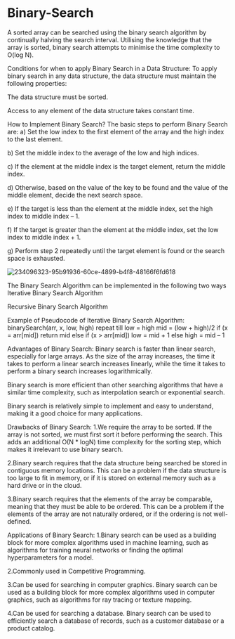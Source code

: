 # Binary-Search

A sorted array can be searched using the binary search algorithm by continually halving the search interval. Utilising the knowledge that the array is sorted, binary search attempts to minimise the time complexity to O(log N).

Conditions for when to apply Binary Search in a Data Structure:
To apply binary search in any data structure, the data structure must maintain the following properties:

The data structure must be sorted.

Access to any element of the data structure takes constant time.

How to Implement Binary Search?
The basic steps to perform Binary Search are:
a) Set the low index to the first element of the array and the high index to the last element.

b) Set the middle index to the average of the low and high indices.

c) If the element at the middle index is the target element, return the middle index.

d) Otherwise, based on the value of the key to be found and the value of the middle element, decide the next search space.

e) If the target is less than the element at the middle index, set the high index to middle index – 1.

f) If the target is greater than the element at the middle index, set the low index to middle index + 1.

g) Perform step 2 repeatedly until the target element is found or the search space is exhausted.

![234096323-95b91936-60ce-4899-b4f8-48166f6fd618](https://user-images.githubusercontent.com/125882453/234392773-e500257e-d3eb-4c0a-9d26-980b4a44192c.png)

The Binary Search Algorithm can be implemented in the following two ways
Iterative Binary Search Algorithm

Recursive Binary Search Algorithm

Example of Pseudocode of Iterative Binary Search Algorithm:
binarySearch(arr, x, low, high)
    repeat till low = high
           mid = (low + high)/2
           if (x = arr[mid])
               return mid
          else if (x > arr[mid])
               low = mid + 1
          else
               high = mid – 1
               
 Advantages of Binary Search:
Binary search is faster than linear search, especially for large arrays. As the size of the array increases, the time it takes to perform a linear search increases linearly, while the time it takes to perform a binary search increases logarithmically.

Binary search is more efficient than other searching algorithms that have a similar time complexity, such as interpolation search or exponential search.

Binary search is relatively simple to implement and easy to understand, making it a good choice for many applications.

Drawbacks of Binary Search:
1.We require the array to be sorted. If the array is not sorted, we must first sort it before performing the search. This adds an additional O(N * logN) time complexity for the sorting step, which makes it irrelevant to use binary search.

2.Binary search requires that the data structure being searched be stored in contiguous memory locations. This can be a problem if the data structure is too large to fit in memory, or if it is stored on external memory such as a hard drive or in the cloud.

3.Binary search requires that the elements of the array be comparable, meaning that they must be able to be ordered. This can be a problem if the elements of the array are not naturally ordered, or if the ordering is not well-defined.

Applications of Binary Search:
1.Binary search can be used as a building block for more complex algorithms used in machine learning, such as algorithms for training neural networks or finding the optimal hyperparameters for a model.

2.Commonly used in Competitive Programming.

3.Can be used for searching in computer graphics. Binary search can be used as a building block for more complex algorithms used in computer graphics, such as algorithms for ray tracing or texture mapping.

4.Can be used for searching a database. Binary search can be used to efficiently search a database of records, such as a customer database or a product catalog.
